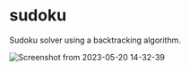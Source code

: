 # sudoku
Sudoku solver using a backtracking algorithm.

![Screenshot from 2023-05-20 14-32-39](https://github.com/dmcg310/sudoku/assets/120114728/519051b4-d378-474d-b825-9140471cc191)
